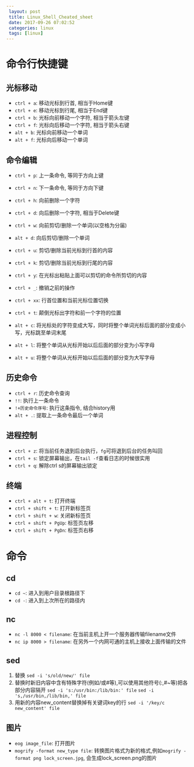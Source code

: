 ```yaml
---
 layout: post
 title: Linux_Shell_Cheated_sheet
 date: 2017-09-26 07:02:52
 categories: linux
 tags: [linux]
---
```


# 命令行快捷键

## 光标移动
- `ctrl + a`: 移动光标到行首, 相当于Home键
- `ctrl + e`: 移动光标到行尾, 相当于End键
- `ctrl + b`: 光标向前移动一个字符, 相当于箭头左键
- `ctrl + f`: 光标向后移动一个字符, 相当于箭头右键
- `alt + b`: 光标向前移动一个单词 
- `alt + f`: 光标向后移动一个单词

## 命令编辑
- `ctrl + p`: 上一条命令, 等同于方向上键
- `ctrl + n`: 下一条命令, 等同于方向下键
- `ctrl + h`: 向前删除一个字符
- `ctrl + d`: 向后删除一个字符, 相当于Delete键
- `ctrl + w`: 向前剪切/删除一个单词(以空格为分届)
- `alt + d`: 向后剪切/删除一个单词
- `ctrl + u`: 剪切/删除当前光标到行首的内容
- `ctrl + k`: 剪切/删除当前光标到行尾的内容
- `ctrl + y`: 在光标出粘贴上面可以剪切的命令所剪切的内容
- `ctrl + _`: 撤销之前的操作
- `ctrl + xx`: 行首位置和当前光标位置切换

- `ctrl + t`: 颠倒光标出字符和前一个字符的位置
- `alt + c`:  将光标处的字符变成大写，同时将整个单词光标后面的部分变成小写，光标跳至单词末尾
- `alt + l`:  将整个单词从光标开始以后后面的部分变为小写字母
- `alt + u`:  将整个单词从光标开始以后后面的部分变为大写字母

## 历史命令

- `ctrl + r`: 历史命令查询
- `!!`: 执行上一条命令
- `!+历史命令序号`: 执行这条指令, 结合history用
- `alt + .`: 提取上一条命令最后一个单词

## 进程控制

- `ctrl + z`: 将当前任务退到后台执行，`fg`可将退到后台的任务叫回
- `ctrl + s`: 锁定屏幕输出，在`tail -f`查看日志的时候很实用
- `ctrl + q`: 解除ctrl s的屏幕输出锁定

## 终端

- `ctrl + alt + t`: 打开终端
- `ctrl + shift + t`: 打开新标签页
- `ctrl + shift + w`: 关闭新标签页
- `ctrl + shift + PgUp`: 标签页左移
- `ctrl + shift + PgDn`: 标签页右移


# 命令

## cd
- `cd ~`: 进入到用户目录根路径下
- `cd -`: 进入到上次所在的路径内

## nc
- `nc -l 8000 < filename`: 在当前主机上开一个服务器传输filename文件
- `nc ip 8000 > filename`: 在另外一个内网可通的主机上接收上面传输的文件


## sed
1. 替换
`sed -i 's/old/new/' file`
2. 替换时新旧内容中含有特殊字符(例如/或#等),可以使用其他符号(:,#~等)把各部分内容隔开
`sed -i 's:/usr/bin:/lib/bin:' file`
`sed -i 's,/usr/bin,/lib/bin,' file`
3. 用新的内容new_content替换掉有关键词key的行
`sed -i '/key/c new_content' file`


## 图片
- `eog image_file`: 打开图片
- `mogrify -format new_type file`: 转换图片格式为新的格式,例如`mogrify -format png lock_screen.jpg`, 会生成lock_screen.png的图片
